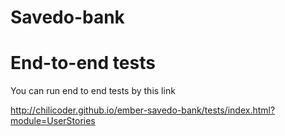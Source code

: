 # Savedo-bank




# End-to-end tests

You can run end to end tests by this link

http://chilicoder.github.io/ember-savedo-bank/tests/index.html?module=UserStories